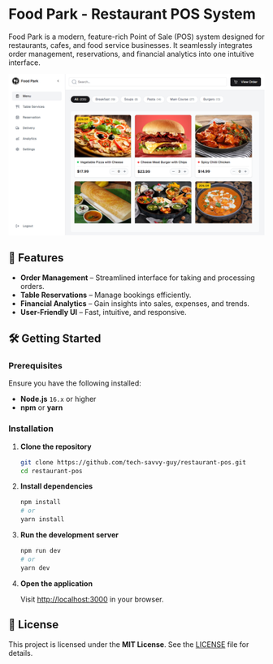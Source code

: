 # Food Park - Restaurant POS System

Food Park is a modern, feature-rich Point of Sale (POS) system designed for restaurants, cafes, and food service businesses. It seamlessly integrates order management, reservations, and financial analytics into one intuitive interface.

![Food Park POS](/public/demo-1.png)

## 🚀 Features

- **Order Management** – Streamlined interface for taking and processing orders.  
- **Table Reservations** – Manage bookings efficiently.  
- **Financial Analytics** – Gain insights into sales, expenses, and trends.  
- **User-Friendly UI** – Fast, intuitive, and responsive.  

## 🛠️ Getting Started

### Prerequisites

Ensure you have the following installed:  
- **Node.js** `16.x` or higher  
- **npm** or **yarn**  

### Installation

1. **Clone the repository**  

   ```bash
   git clone https://github.com/tech-savvy-guy/restaurant-pos.git
   cd restaurant-pos
   ```

2. **Install dependencies**  

   ```bash
   npm install
   # or
   yarn install
   ```

3. **Run the development server**  

   ```bash
   npm run dev
   # or
   yarn dev
   ```

4. **Open the application**  

   Visit [http://localhost:3000](http://localhost:3000) in your browser.  

## 📜 License

This project is licensed under the **MIT License**. See the [LICENSE](./LICENSE) file for details.  
